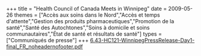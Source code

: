 +++
title = "Health Council of Canada Meets in Winnipeg"
date = 2009-05-26
themes = ["Accès aux soins dans le Nord","Accès et temps d'attente","Gestion des produits pharmaceutiques","Promotion de la santé","Santé des Autochtones","Soins à domicile et soins communautaires","État de santé et résultats de santé"]
types = ["Communiqués de presse"]
+++
[6.43-HC121-WinnipegPressRelease-Day1-final_FR_noheadernofooter.pdf](/files/6.43-HC121-WinnipegPressRelease-Day1-final_FR_noheadernofooter.pdf)

